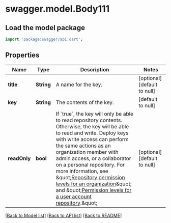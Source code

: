 # swagger.model.Body111

## Load the model package
```dart
import 'package:swagger/api.dart';
```

## Properties
Name | Type | Description | Notes
------------ | ------------- | ------------- | -------------
**title** | **String** | A name for the key. | [optional] [default to null]
**key** | **String** | The contents of the key. | [default to null]
**readOnly** | **bool** | If &#x60;true&#x60;, the key will only be able to read repository contents. Otherwise, the key will be able to read and write.      Deploy keys with write access can perform the same actions as an organization member with admin access, or a collaborator on a personal repository. For more information, see \&quot;[Repository permission levels for an organization](https://help.github.com/articles/repository-permission-levels-for-an-organization/)\&quot; and \&quot;[Permission levels for a user account repository](https://help.github.com/articles/permission-levels-for-a-user-account-repository/).\&quot; | [optional] [default to null]

[[Back to Model list]](../README.md#documentation-for-models) [[Back to API list]](../README.md#documentation-for-api-endpoints) [[Back to README]](../README.md)


